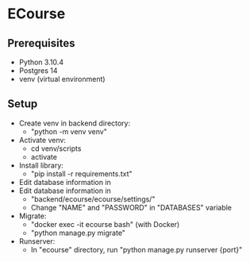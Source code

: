 # ECourse

## Prerequisites

-   Python 3.10.4
-   Postgres 14
-   venv (virtual environment)

## Setup

-   Create venv in backend directory:
    -   "python -m venv venv"
-   Activate venv:
    -   cd venv/scripts
    -   activate
-   Install library:
    -   "pip install -r requirements.txt"
-   Edit database information in
-   Edit database information in
    -   "backend/ecourse/ecourse/settings/"
    -   Change "NAME" and "PASSWORD" in "DATABASES" variable
-   Migrate:
    -   "docker exec -it ecourse bash" (with Docker)
    -   "python manage.py migrate"
-   Runserver:
    -   In "ecourse" directory, run "python manage.py runserver {port}"